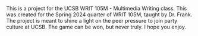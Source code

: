 This is a project for the UCSB WRIT 105M - Multimedia Writing class. This was created for the Spring 2024 quarter of WRIT 105M, taught by Dr. Frank.
The project is meant to shine a light on the peer pressure to join party culture at UCSB. The game can be won, but never truly.
I hope you enjoy.
